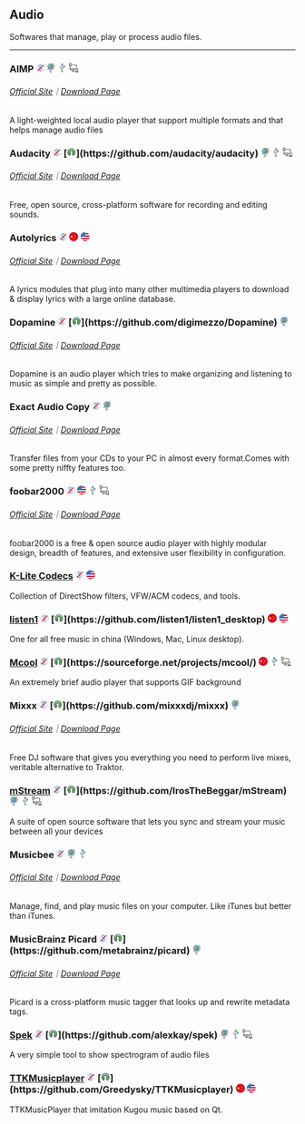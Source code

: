 ## Audio

Softwares that manage, play or process audio files.

---

### AIMP ![](../assets/free.png) ![](../assets/earth-globe.png) ![](../assets/usb.png) ![](../assets/multi_platform.png)

###### [Official Site](https://www.aimp.ru/index.php)｜[Download Page](https://www.aimp.ru/index.php?do=download)

A light-weighted local audio player that support multiple formats and that helps manage audio files

### Audacity ![](../assets/free.png) [![](../assets/open-source-icon.png "GPL 2.0@Github: https://github.com/audacity/audacity")](https://github.com/audacity/audacity) ![](../assets/earth-globe.png) ![](../assets/usb.png) ![](../assets/multi_platform.png)

###### [Official Site](http://www.audacityteam.org/)｜[Download Page](http://www.audacityteam.org/download/windows/)

Free, open source, cross-platform software for recording and editing sounds.

### Autolyrics ![](../assets/free.png) ![](../assets/china.png) ![](../assets/united-states.png)

###### [Official Site](http://www.autolyric.com/)｜[Download Page](http://www.autolyric.com/en/download.html)

A lyrics modules that plug into many other multimedia players to download & display lyrics with a large online database.

### Dopamine ![](../assets/free.png) [![](../assets/open-source-icon.png "GPL 3.0@Github: https://github.com/digimezzo/Dopamine")](https://github.com/digimezzo/Dopamine) ![](../assets/earth-globe.png)

###### [Official Site](http://www.digimezzo.com/software/dopamine/)｜[Download Page](http://www.digimezzo.com/content/software/dopamine/)

Dopamine is an audio player which tries to make organizing and listening to music as simple and pretty as possible.

### Exact Audio Copy ![](../assets/free.png) ![](../assets/earth-globe.png)

###### [Official Site](http://exactaudiocopy.de/)｜[Download Page](http://www.exactaudiocopy.de/en/index.php/resources/download/)

Transfer files from your CDs to your PC in almost every format.Comes with some pretty niffty features too.

### foobar2000 ![](../assets/free.png) ![](../assets/united-states.png) ![](../assets/usb.png) ![](../assets/multi_platform.png)

###### [Official Site](http://www.foobar2000.org/)｜[Download Page](http://www.foobar2000.org/download)

foobar2000 is a free & open source audio player with highly modular design, breadth of features, and extensive user flexibility in configuration.

### [K-Lite Codecs](http://www.codecguide.com/download_kl.htm) ![](../assets/free.png) ![](../assets/united-states.png)

Collection of DirectShow filters, VFW/ACM codecs, and tools.

### [listen1](https://listen1.github.io/listen1) ![](../assets/free.png) [![](../assets/open-source-icon.png "MIT@Github: https://github.com/listen1/listen1_desktop")](https://github.com/listen1/listen1_desktop) ![](../assets/china.png) ![](../assets/united-states.png)

One for all free music in china \(Windows, Mac, Linux desktop\).

### [Mcool](http://mcool.appinn.me/) ![](../assets/free.png) [![](../assets/open-source-icon.png "GPL@sourceforge: https://sourceforge.net/projects/mcool/")](https://sourceforge.net/projects/mcool/) ![](../assets/china.png) ![](../assets/usb.png) ![](../assets/multi_platform.png)

An extremely brief audio player that supports GIF background

### Mixxx ![](../assets/free.png) [![](../assets/open-source-icon.png "Mixxx 2.1@Github: https://github.com/mixxxdj/mixxx")](https://github.com/mixxxdj/mixxx) ![](../assets/earth-globe.png)

###### [Official Site](https://mixxx.org/)｜[Download Page](http://mixxx.org/download/)

Free DJ software that gives you everything you need to perform live mixes, veritable alternative to Traktor.

### [mStream](http://mstream.io/) ![](../assets/free.png) [![](../assets/open-source-icon.png "GPL 3.0@Github:  https://github.com/IrosTheBeggar/mStream")](https://github.com/IrosTheBeggar/mStream) ![](../assets/earth-globe.png) ![](../assets/usb.png) ![](../assets/multi_platform.png)

A suite of open source software that lets you sync and stream your music between all your devices

### Musicbee ![](../assets/free.png) ![](../assets/earth-globe.png) ![](../assets/usb.png)

###### [Official Site](http://getmusicbee.com/)｜[Download Page](http://getmusicbee.com/downloads/)

Manage, find, and play music files on your computer. Like iTunes but better than iTunes.

### MusicBrainz Picard ![](../assets/free.png) [![](../assets/open-source-icon.png "GPL 2.0@Github: https://github.com/metabrainz/picard")](https://github.com/metabrainz/picard) ![](../assets/earth-globe.png)

###### [Official Site](https://picard.musicbrainz.org/)｜[Download Page](https://picard.musicbrainz.org/downloads/)

Picard is a cross-platform music tagger that looks up and rewrite metadata tags.

### [Spek](http://spek.cc/) ![](../assets/free.png) [![](../assets/open-source-icon.png "GPL 3.0@Github: https://github.com/alexkay/spek")](https://github.com/alexkay/spek) ![](../assets/earth-globe.png) ![](../assets/usb.png) ![](../assets/multi_platform.png)

A very simple tool to show spectrogram of audio files

### [TTKMusicplayer](https://github.com/Greedysky/TTKMusicplayer) ![](../assets/free.png) [![](../assets/open-source-icon.png "GPL 2.0@Github: https://github.com/Greedysky/TTKMusicplayer")](https://github.com/Greedysky/TTKMusicplayer) ![](../assets/china.png) ![](../assets/united-states.png)

TTKMusicPlayer that imitation Kugou music based on Qt.
